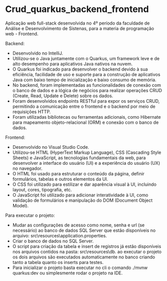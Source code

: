 # Crud_quarkus_backend_frontend
Aplicação web full-stack desenvolvida no 4º período da faculdade de Análise e Desenvolvimento de Sistenas, para a materia de programação web - Frontend.

Backend:
- Desenvolvido no IntelliJ.
- Utilizou-se o Java juntamente com o Quarkus, um framework leve e de alto desempenho para aplicativos Java nativos na nuvem.
- O Quarkus foi indicado para desenvolver o backend devido à sua eficiência, facilidade de uso e suporte para a construção de aplicativos Java com baixo tempo de inicialização e baixo consumo de memória.
- No backend, foram implementadas as funcionalidades de conexão com o banco de dados e a lógica de negócios para realizar operações CRUD (Create, Read, Update e Delete) sobre os dados.
- Foram desenvolvidos endpoints RESTful para expor os serviços CRUD, permitindo a comunicação entre o frontend e o backend por meio de requisições HTTP.
- Foram utilizadas bibliotecas ou ferramentas adicionais, como Hibernate para mapeamento objeto-relacional (ORM) e conexão com o banco de dados.

Frontend:
- Desenvolvido no Visual Studio Code.
- Utilizou-se HTML (HyperText Markup Language), CSS (Cascading Style Sheets) e JavaScript, as tecnologias fundamentais da web, para desenvolver a interface do usuário (UI) e a experiência do usuário (UX) no navegador.
- O HTML foi usado para estruturar o conteúdo da página, definir formulários, tabelas e outros elementos da UI.
- O CSS foi utilizado para estilizar e dar aparência visual à UI, incluindo layout, cores, tipografia, etc.
- O JavaScript foi utilizado para adicionar interatividade à UI, como validação de formulários e manipulação do DOM (Document Object Model).

Para executar o projeto:
- Mudar as configurações de acesso como nome, senha e url (se necessário) ao banco de dados SQL Server que estão disponíveis no arquivo: src\resources\application.properties.
- Criar o banco de dados no SQL Server.
- O script para criação da tabela e insert de registros já estão disponíveis nos arquivos contidos na pasta: src\resources\db. ao executar o projeto os dois arquivos são executados automaticamente no banco criando tanto a tabela quanto os inserts para testes.
- Para inicializar o projeto basta executar no cli o comando ./mvnw quarkus:dev ou simplesmente rodar o projeto na IDE.
